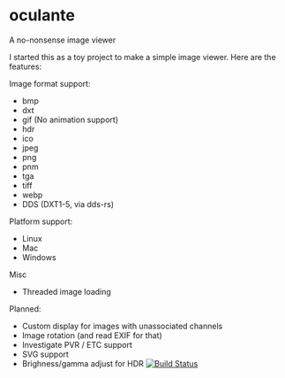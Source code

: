 # oculante
A no-nonsense image viewer

I started this as a toy project to make a simple image viewer. Here are the features:

Image format support:
- bmp	
- dxt	
- gif (No animation support)	
- hdr	
- ico	
- jpeg	
- png	
- pnm	
- tga	
- tiff	
- webp	
- DDS (DXT1-5, via dds-rs)

Platform support:
- Linux
- Mac
- Windows

Misc
- Threaded image loading

Planned:
- Custom display for images with unassociated channels
- Image rotation (and read EXIF for that)
- Investigate PVR / ETC support
- SVG support
- Brighness/gamma adjust for HDR
[![Build Status](https://travis-ci.org/woelper/oculante.svg?branch=master)](https://travis-ci.org/woelper/oculante)
